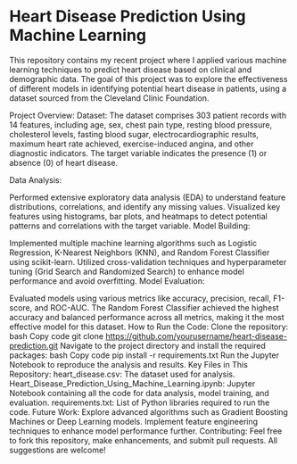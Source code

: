 # Heart Disease Prediction Using Machine Learning

This repository contains my recent project where I applied various machine learning techniques to predict heart disease based on clinical and demographic data. The goal of this project was to explore the effectiveness of different models in identifying potential heart disease in patients, using a dataset sourced from the Cleveland Clinic Foundation.

Project Overview:
Dataset: The dataset comprises 303 patient records with 14 features, including age, sex, chest pain type, resting blood pressure, cholesterol levels, fasting blood sugar, electrocardiographic results, maximum heart rate achieved, exercise-induced angina, and other diagnostic indicators. The target variable indicates the presence (1) or absence (0) of heart disease.

Data Analysis:

Performed extensive exploratory data analysis (EDA) to understand feature distributions, correlations, and identify any missing values.
Visualized key features using histograms, bar plots, and heatmaps to detect potential patterns and correlations with the target variable.
Model Building:

Implemented multiple machine learning algorithms such as Logistic Regression, K-Nearest Neighbors (KNN), and Random Forest Classifier using scikit-learn.
Utilized cross-validation techniques and hyperparameter tuning (Grid Search and Randomized Search) to enhance model performance and avoid overfitting.
Model Evaluation:

Evaluated models using various metrics like accuracy, precision, recall, F1-score, and ROC-AUC.
The Random Forest Classifier achieved the highest accuracy and balanced performance across all metrics, making it the most effective model for this dataset.
How to Run the Code:
Clone the repository:
bash
Copy code
git clone https://github.com/yourusername/heart-disease-prediction.git
Navigate to the project directory and install the required packages:
bash
Copy code
pip install -r requirements.txt
Run the Jupyter Notebook to reproduce the analysis and results.
Key Files in This Repository:
heart_disease.csv: The dataset used for analysis.
Heart_Disease_Prediction_Using_Machine_Learning.ipynb: Jupyter Notebook containing all the code for data analysis, model training, and evaluation.
requirements.txt: List of Python libraries required to run the code.
Future Work:
Explore advanced algorithms such as Gradient Boosting Machines or Deep Learning models.
Implement feature engineering techniques to enhance model performance further.
Contributing:
Feel free to fork this repository, make enhancements, and submit pull requests. All suggestions are welcome!
